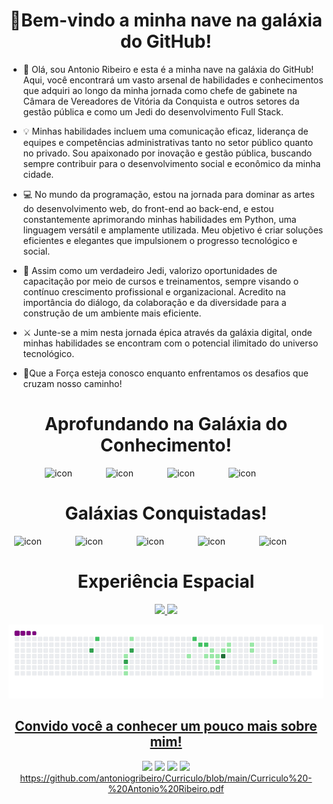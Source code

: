 <h1 align="center"> 🚀Bem-vindo a minha nave na galáxia do GitHub! </h1>

<ul align="left">
 
 <li>🌌 Olá, sou Antonio Ribeiro e esta é a minha nave na galáxia do GitHub! Aqui, você encontrará um vasto arsenal de habilidades e conhecimentos que adquiri ao longo da minha jornada como chefe de gabinete na Câmara de Vereadores de Vitória da Conquista e outros setores da gestão pública e como um Jedi do desenvolvimento Full Stack.</li>
<p></p>
<li>💡 Minhas habilidades incluem uma comunicação eficaz, liderança de equipes e competências administrativas tanto no setor público quanto no privado. Sou apaixonado por inovação e gestão pública, buscando sempre contribuir para o desenvolvimento social e econômico da minha cidade.</li>
<p></p>
<li>💻 No mundo da programação, estou na jornada para dominar as artes do desenvolvimento web, do front-end ao back-end, e estou constantemente aprimorando minhas habilidades em Python, uma linguagem versátil e amplamente utilizada. Meu objetivo é criar soluções eficientes e elegantes que impulsionem o progresso tecnológico e social.</li>
<p></p>
<li>🌟 Assim como um verdadeiro Jedi, valorizo oportunidades de capacitação por meio de cursos e treinamentos, sempre visando o contínuo crescimento profissional e organizacional. Acredito na importância do diálogo, da colaboração e da diversidade para a construção de um ambiente mais eficiente.</li>
<p></p>
<li>⚔️ Junte-se a mim nesta jornada épica através da galáxia digital, onde minhas habilidades se encontram com o potencial ilimitado do universo tecnológico.</li>
<p></p>
<li>🚀Que a Força esteja conosco enquanto enfrentamos os desafios que cruzam nosso caminho!</li>
</ul>

<h1 align="center">Aprofundando na Galáxia do Conhecimento!</h1>
<div align="center" >
  <img src="https://cdn.jsdelivr.net/gh/devicons/devicon/icons/python/python-original.svg" alt="icon" width="65" style="width: 65px; height: 65px; margin-right: 50px; margin-bottom: 0px;" /> 
  <img src="https://cdn.jsdelivr.net/gh/devicons/devicon@latest/icons/html5/html5-original.svg" alt="icon" width="65" style="width: 65px; height: 65px; margin-right: 50px; margin-bottom: 0px;" />
  <img src="https://cdn.jsdelivr.net/gh/devicons/devicon@latest/icons/css3/css3-original.svg" alt="icon" width="65" style="width: 65px; height: 65px; margin-right: 50px; margin-bottom: 0px;" />
  <img src="https://seeklogo.com/images/J/javascript-logo-8892AEFCAC-seeklogo.com.png" alt="icon" width="65" style="width: 65px; height: 65px; margin-right: 50px; margin-bottom: 0px;" />         
</div>

<h1 align="center">Galáxias Conquistadas!</h1>
<div align="center" >
    <img src="https://cdn.jsdelivr.net/gh/devicons/devicon/icons/apple/apple-original.svg" alt="icon" width="65" style="width: 65px; height: 65px; margin-right: 50px; margin-bottom: 0px;" />
    <img src="https://cdn.jsdelivr.net/gh/devicons/devicon/icons/canva/canva-original.svg" alt="icon" width="65" style="width: 65px; height: 65px; margin-right: 50px; margin-bottom: 0px;" />
    <img src="https://cdn.jsdelivr.net/gh/devicons/devicon/icons/facebook/facebook-plain.svg" alt="icon" width="65" style="width: 65px; height: 65px; margin-right: 50px; margin-bottom: 0px;" />
    <img src="https://cdn.jsdelivr.net/gh/devicons/devicon/icons/safari/safari-original.svg" alt="icon" width="65" style="width: 65px; height: 65px; margin-right: 50px; margin-bottom: 0px;" /> 
    <img src="https://cdn.jsdelivr.net/gh/devicons/devicon/icons/trello/trello-plain.svg" alt="icon" width="65" style="width: 65px; height: 65px; margin-right: 50px; margin-bottom: 0px;" />

<h1>Experiência Espacial</h1>
 <div>
   <a href="https://github.com/antoniogribeiro">
   <img height="180em" src="https://github-readme-stats.vercel.app/api?username=antoniogribeiro&show_icons=true&theme=tokyonight&include_all_commits=true&count_private=true"/>
   <img height="180em" src="https://github-readme-stats.vercel.app/api/top-langs/?username=antoniogribeiro&layout=compact&langs_count=6&theme=tokyonight"/>  
</div>
    
   ![snake gif](https://github.com/antoniogribeiro/antoniogribeiro/blob/output/github-contribution-grid-snake.gif)
   
<h2>Convido você a conhecer um pouco mais sobre mim!</h2>
 
<div> 
  <a href="https://instagram.com/geovane_aaribeiro"target="_blank"><img src="https://img.shields.io/badge/-Instagram-%23E4405F?style=for-the-badge&logo=instagram&logoColor=white" target="_blank"></a>
 <a href = "mailto:antonio.alves.ribeiro@hotmail.com"><img src="https://img.shields.io/badge/Outlook-%230078D4.svg?&style=for-the-badge&logo=microsoft-outlook&logoColor=white" target="_blank"></a>
 <a href="https://www.linkedin.com/in/antonio-ribeiro-2a904726/"target="_blank"><img src="https://img.shields.io/badge/-LinkedIn-%230077B5?style=for-the-badge&logo=linkedin&logoColor=white"target="_blank"></a>
 <a href="https://github.com/antoniogribeiro/Curriculo/blob/main/Curriculo%20-%20Antonio%20Ribeiro.pdf"target="_blank"><img src="https://img.shields.io/badge/Download_Currículo-%230077B5.svg?style=for-the-badge&logo=adobe-acrobat-reader&logoColor=white></a>
                                                                                                         
 https://github.com/antoniogribeiro/Curriculo/blob/main/Curriculo%20-%20Antonio%20Ribeiro.pdf
</div>
 <p></p>
